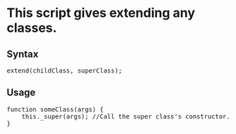 # This script gives extending any classes.

## Syntax
<pre>extend(childClass, superClass);</pre>

## Usage
<pre>
function someClass(args) {
    this._super(args); //Call the super class's constructor.
}
</pre>

